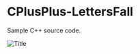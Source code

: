 # CPlusPlus-LettersFall
Sample C++ source code.

![Title](http://fallenangelsoftware.com/stuff/files/GT-R_Engine/images/LF5-SDL2-PromoSmall.png)
